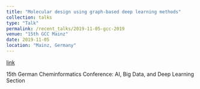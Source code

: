```yaml
---
title: "Molecular design using graph-based deep learning methods"
collection: talks
type: "Talk"
permalink: /recent_talks/2019-11-05-gcc-2019
venue: "15th GCC Mainz"
date: 2019-11-05
location: "Mainz, Germany"
---
```


[link](https://veranstaltungen.gdch.de/tms/frontend/index.cfm?l=8911&sp_id=2)

15th German Cheminformatics Conference: AI, Big Data, and Deep Learning Section
